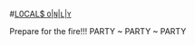 #[L0CAL$ `O`|`N`|`L`|`Y`](http://localsonly.neocities.org/)

Prepare for the fire!!!
PARTY ~ PARTY ~ PARTY
